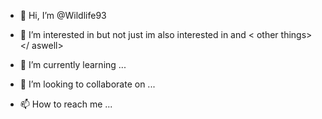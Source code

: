 - 👋 Hi, I’m @Wildlife93
- 👀 I’m interested in <wildlife>  but not just <Wildlife> im also interested in  <codeing>  and < other things></ aswell>


- 🌱 I’m currently learning ... 
- 💞️ I’m looking to collaborate on ...
- 📫 How to reach me ...

<!---
Wildlife93/Wildlife93 is a ✨ special ✨ repository because its `README.md` (this file) appears on your GitHub profile.
You can click the Preview link to take a look at your changes.
--->
